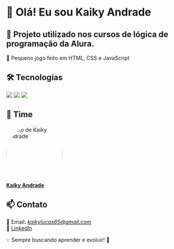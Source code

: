 <h1>👋 Olá! Eu sou Kaiky Andrade</h1>  

## 📌 Projeto utilizado nos cursos de lógica de programação da Alura.  
🔹 Pequeno jogo feito em HTML, CSS e JavaScript

## 🛠️ Tecnologias  
<div>  
  <img src="https://img.shields.io/badge/HTML-239120?style=for-the-badge&logo=html5&logoColor=white">  
  <img src="https://img.shields.io/badge/CSS-239120?style=for-the-badge&logo=css3&logoColor=white">  
  <img src="https://img.shields.io/badge/JavaScript-F7DF1E?style=for-the-badge&logo=javascript&logoColor=black">   
</div> 

## 👥 Time  

<div align="corner">
  <img src="https://avatars.githubusercontent.com/u/135459683?v=4" width="150" style="border-radius: 50%;" alt="Foto de Kaiky Andrade"/>
  <br>
  <strong><a href="https://github.com/KayBranco">Kaiky Andrade</a></strong>
</div>

## 📫 Contato  
📧 Email: *kaikylucas65@gmail.com*  
🔗 [LinkedIn](www.linkedin.com/in/kaiky-lucas-471793227)

💡 Sempre buscando aprender e evoluir! 🚀
